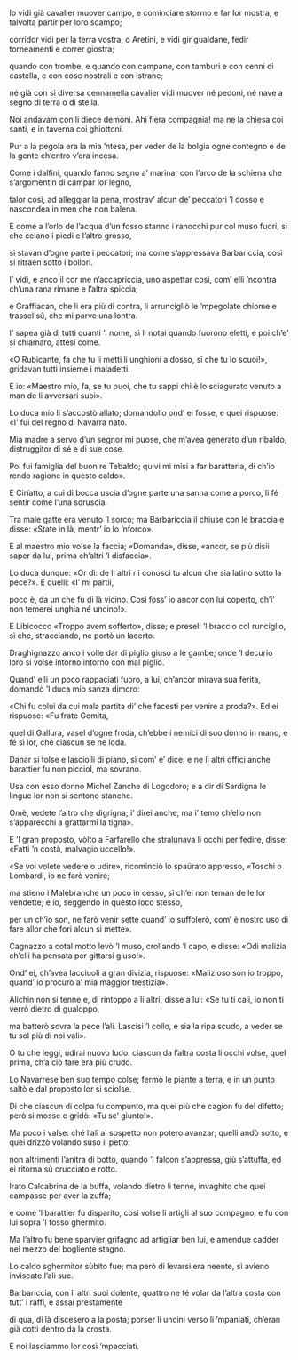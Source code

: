 Io vidi già cavalier muover campo,
e cominciare stormo e far lor mostra,
e talvolta partir per loro scampo;

corridor vidi per la terra vostra,
o Aretini, e vidi gir gualdane,
fedir torneamenti e correr giostra;

quando con trombe, e quando con campane,
con tamburi e con cenni di castella,
e con cose nostrali e con istrane;

né già con sì diversa cennamella
cavalier vidi muover né pedoni,
né nave a segno di terra o di stella.

Noi andavam con li diece demoni.
Ahi fiera compagnia! ma ne la chiesa
coi santi, e in taverna coi ghiottoni.

Pur a la pegola era la mia ’ntesa,
per veder de la bolgia ogne contegno
e de la gente ch’entro v’era incesa.

Come i dalfini, quando fanno segno
a’ marinar con l’arco de la schiena
che s’argomentin di campar lor legno,

talor così, ad alleggiar la pena,
mostrav’ alcun de’ peccatori ’l dosso
e nascondea in men che non balena.

E come a l’orlo de l’acqua d’un fosso
stanno i ranocchi pur col muso fuori,
sì che celano i piedi e l’altro grosso,

sì stavan d’ogne parte i peccatori;
ma come s’appressava Barbariccia,
così si ritraén sotto i bollori.

I’ vidi, e anco il cor me n’accapriccia,
uno aspettar così, com’ elli ’ncontra
ch’una rana rimane e l’altra spiccia;

e Graffiacan, che li era più di contra,
li arruncigliò le ’mpegolate chiome
e trassel sù, che mi parve una lontra.

I’ sapea già di tutti quanti ’l nome,
sì li notai quando fuorono eletti,
e poi ch’e’ si chiamaro, attesi come.

«O Rubicante, fa che tu li metti
li unghioni a dosso, sì che tu lo scuoi!»,
gridavan tutti insieme i maladetti.

E io: «Maestro mio, fa, se tu puoi,
che tu sappi chi è lo sciagurato
venuto a man de li avversari suoi».

Lo duca mio li s’accostò allato;
domandollo ond’ ei fosse, e quei rispuose:
«I’ fui del regno di Navarra nato.

Mia madre a servo d’un segnor mi puose,
che m’avea generato d’un ribaldo,
distruggitor di sé e di sue cose.

Poi fui famiglia del buon re Tebaldo;
quivi mi misi a far baratteria,
di ch’io rendo ragione in questo caldo».

E Cirïatto, a cui di bocca uscia
d’ogne parte una sanna come a porco,
li fé sentir come l’una sdruscia.

Tra male gatte era venuto ’l sorco;
ma Barbariccia il chiuse con le braccia
e disse: «State in là, mentr’ io lo ’nforco».

E al maestro mio volse la faccia;
«Domanda», disse, «ancor, se più disii
saper da lui, prima ch’altri ’l disfaccia».

Lo duca dunque: «Or dì: de li altri rii
conosci tu alcun che sia latino
sotto la pece?». E quelli: «I’ mi partii,

poco è, da un che fu di là vicino.
Così foss’ io ancor con lui coperto,
ch’i’ non temerei unghia né uncino!».

E Libicocco «Troppo avem sofferto»,
disse; e preseli ’l braccio col runciglio,
sì che, stracciando, ne portò un lacerto.

Draghignazzo anco i volle dar di piglio
giuso a le gambe; onde ’l decurio loro
si volse intorno intorno con mal piglio.

Quand’ elli un poco rappaciati fuoro,
a lui, ch’ancor mirava sua ferita,
domandò ’l duca mio sanza dimoro:

«Chi fu colui da cui mala partita
di’ che facesti per venire a proda?».
Ed ei rispuose: «Fu frate Gomita,

quel di Gallura, vasel d’ogne froda,
ch’ebbe i nemici di suo donno in mano,
e fé sì lor, che ciascun se ne loda.

Danar si tolse e lasciolli di piano,
sì com’ e’ dice; e ne li altri offici anche
barattier fu non picciol, ma sovrano.

Usa con esso donno Michel Zanche
di Logodoro; e a dir di Sardigna
le lingue lor non si sentono stanche.

Omè, vedete l’altro che digrigna;
i’ direi anche, ma i’ temo ch’ello
non s’apparecchi a grattarmi la tigna».

E ’l gran proposto, vòlto a Farfarello
che stralunava li occhi per fedire,
disse: «Fatti ’n costà, malvagio uccello!».

«Se voi volete vedere o udire»,
ricominciò lo spaürato appresso,
«Toschi o Lombardi, io ne farò venire;

ma stieno i Malebranche un poco in cesso,
sì ch’ei non teman de le lor vendette;
e io, seggendo in questo loco stesso,

per un ch’io son, ne farò venir sette
quand’ io suffolerò, com’ è nostro uso
di fare allor che fori alcun si mette».

Cagnazzo a cotal motto levò ’l muso,
crollando ’l capo, e disse: «Odi malizia
ch’elli ha pensata per gittarsi giuso!».

Ond’ ei, ch’avea lacciuoli a gran divizia,
rispuose: «Malizioso son io troppo,
quand’ io procuro a’ mia maggior trestizia».

Alichin non si tenne e, di rintoppo
a li altri, disse a lui: «Se tu ti cali,
io non ti verrò dietro di gualoppo,

ma batterò sovra la pece l’ali.
Lascisi ’l collo, e sia la ripa scudo,
a veder se tu sol più di noi vali».

O tu che leggi, udirai nuovo ludo:
ciascun da l’altra costa li occhi volse,
quel prima, ch’a ciò fare era più crudo.

Lo Navarrese ben suo tempo colse;
fermò le piante a terra, e in un punto
saltò e dal proposto lor si sciolse.

Di che ciascun di colpa fu compunto,
ma quei più che cagion fu del difetto;
però si mosse e gridò: «Tu se’ giunto!».

Ma poco i valse: ché l’ali al sospetto
non potero avanzar; quelli andò sotto,
e quei drizzò volando suso il petto:

non altrimenti l’anitra di botto,
quando ’l falcon s’appressa, giù s’attuffa,
ed ei ritorna sù crucciato e rotto.

Irato Calcabrina de la buffa,
volando dietro li tenne, invaghito
che quei campasse per aver la zuffa;

e come ’l barattier fu disparito,
così volse li artigli al suo compagno,
e fu con lui sopra ’l fosso ghermito.

Ma l’altro fu bene sparvier grifagno
ad artigliar ben lui, e amendue
cadder nel mezzo del bogliente stagno.

Lo caldo sghermitor sùbito fue;
ma però di levarsi era neente,
sì avieno inviscate l’ali sue.

Barbariccia, con li altri suoi dolente,
quattro ne fé volar da l’altra costa
con tutt’ i raffi, e assai prestamente

di qua, di là discesero a la posta;
porser li uncini verso li ’mpaniati,
ch’eran già cotti dentro da la crosta.

E noi lasciammo lor così ’mpacciati.
